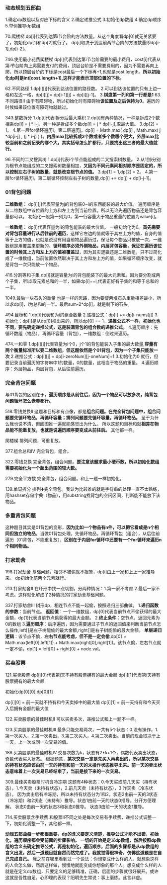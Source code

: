 ### 动态规划五部曲
1.确定dp数组以及对应下标的含义
2.确定递推公式
3.初始化dp数组
4.确定dp顺序
5.举例推导dp数组

70.爬楼梯 
dp[i]代表到达第i节台阶的方法数量。从这个角度看dp[0]就无关紧要了，初始化dp[1]和dp[2]就行了。
dp[i]取决于到达前两节台阶的方法数量即dp[i-1],dp[i-2]。

746.使用最小花费爬楼梯
dp[i]代表到达第i节台阶需要的最小费用，cost[i]代表从第i节台阶向上爬需要支付的费用，顶层台阶是不需要费用的，因为不需要再向上爬，所以顶层台阶的下标是cost最后一个下标再+1,也就是cost.length。**所以初始化dp时是int[cost.length+1],这样才能表示顶部位置的下标。**

62.不同路径
1.dp[i][j]代表到达该位置的路径数。
2.可以到达该位置的只有上边一格和左边一格，dp[i][j]= dp[i-1][j] + dp[i][j-1]。
3.**棋盘第一列和第一行都是1**
63.不同路径Ⅱ 
由于有障碍物，所以初始化时有障碍物**该位置及之后保持为0**。遍历的时候如果该位置有障碍物就跳过。

343.整数拆分
1.dp[i]代表i拆分后最大乘积
2.dp[i]有两种情况，一种是拆成2个数相乘dp[i] = j * i-j，另一种是拆成多个数dp[i] = j * dp[i-j],取最大值。
3.dp[2] = 1。
4.第一层for循环遍历i，第二层遍历j，dp[i] = Math.max( dp[i]  , Math.max( j *dp[i-j] , (j * i-j) ) )。**内层max比较拆成2个数或者多个数哪个更大，外层max比较当前和之前记录的哪个大，其实括号怎么扩都行，只要找出这三者的最大值就行。**

96.不同的二叉搜索树
1.dp[i]代表i个节点能组成的二叉搜索树数量。
2.从1到i分别为根节点能组成的二叉搜索树数量相加，**又因为不同元素间相对顺序是固定的，所以控制左右子树的数量，就是改变根节点的值。**
3.dp[1] = 1,dp[2] = 2。
4.第一层for循环遍历i，第二层循环控制左右子树的数量,dp[i] += dp[j] + dp[i-j-1]。

### 01背包问题
**二维数组：**
dp[i][j]代表容量为j的背包装0~i的东西能装的最大价值。
遍历顺序是从二维数组中该位置的上方和左上方到当前位置。所以无论先遍历物品还是背包容量都可以。
初始化一般第一列为0，第一行容量大于物品重量的位置为value[i]。

**一维数组：**
dp[i]代表容量为i的背包能装的最大价值。
一般初始化为0。**首先需要对背包容量进行从后往前的遍历**，这样它左边的值就等于其左上方的值，自身的值等于上方的值，也就是说没有用当前物品遍历过，保证每个物品只被放一次，一维数组是用覆盖来更新的。**循环顺序必须外侧物品，内层背包容量，保证在遍历该位置的时候其上方和左上方的值被覆盖过**，因为其实逻辑还是二维数组，只不过简化成了一维数组，当前位置依然取决于其上方和左上方的值，如果循环顺序改变，就是背包一次只能放一个物品。

416.分割等和子集
dp[i]就是容量为i的背包能装下的最大元素和。因为要分割成两个子集，所以i取元素总和的一半，如果dp[i]==i,代表正好有子集的和等于总和的一半。

1049.最后一块石头的重量
也是一样的思路，因为要使两堆石头重量相差最小，所以求dp[i]，i为总和的一半。最后sum-2*dp[i]，就是剩下的石头。

494.目标和
1.dp[i]代表和为i的组合数量
2.递推公式：dp[i] += dp[i-nums[j]]
3.初始化：dp[i]是从dp[0]推出来的，所以dp[0] == 1。**递推公式不一样，初始化也不同，要先确定递推公式，这是装满背包的组合数的递推公式。**
4.遍历顺序：先循环数组（物品），再循环容量（背包），一维数组：倒过来遍历。

474.一和零
1.dp[i][j]代表容量为i个0，j个1的背包能装入子集的最大数量,**容量有两个衡量标准所以要二维数组，但这题依然是个01背包，因为一个子集只能放一次**
2.递推公式：dp[i][j] = dp[i-zeroNum][j-oneNum]+1
3.初始化为0 就行，但要记录当前遍历的字符串中1的数量，0的数量，这相当于物品的重量。
4.遍历顺序：外层物品，内层背包，从后往前遍历。

### 完全背包问题
与01背包的区别在于，**遍历顺序是从前往后，因为一个物品可以放多次，纯背包问题循环怎么嵌套都行。**

518.零钱兑换Ⅱ
这题和目标和有点像，都是**组合问题。在完全背包问题中，组合问题要先循环物品，再循环容量；排列问题要先循环容量，再循环物品。** 至于为什么我也说不清，但画图推一遍就能感觉出为什么。
所以这题和目标和就**相差在物品能不能重复放，也就是说遍历顺序要变成从前往后。** 其他都一样。

爬楼梯
排列问题，可重复放。

377.组合总和Ⅳ
完全背包，组合。

322.零钱兑换
完全背包，组合问题。**要注意该题求最小硬币数，所以初始化数组需要初始化为一个超出范围的较大数。**

279.完全平方数
完全背包，组合问题。和上一题一样初始化。

139.单词拆分
排列➕完全背包。我认为比较难的就是字符串的处理一直不太熟练，用hashset存储字典（物品），用substring找背包的空闲区间，判断能不能放下该物品。

### 多重背包问题
这种题目其实是01背包的变形，**因为比如一个物品有n件，可以把它看成是n个相同但独立的物品**，当做01背包处理。先循环物品，再循环背包（组合），从后往前遍历（01背包，不能重复放），**区别在于内层for循环中还要有一个for循环来遍历n个相同物品。**
<br>

### 打家劫舍
198.打家劫舍
基础问题，相邻不被偷就不报警，dp[i]由上一家和上上一家推导来。
dp初始化前两个元素就行。

213.打家劫舍Ⅱ
在环形中找一点切割，分两种情况：1.第一家不考虑 2.最后一家不考虑。这样就化解成了2种情况的打家劫舍基础问题。

337.打家劫舍Ⅲ
树形dp，相连节点不能一起偷，按照递归三部曲做。
1.**递归函数的参数**：当前节点。
**返回值**：一个一维数组，dp[0]代表当前节点不偷获得的最大金额，dp[1]代表当前节点偷获得的最大金额。
2.**终止条件**：空节点，返回元素为0的数组
3.**遍历顺序**：后序遍历，因为需要通过子节点的返回值来判断当前节点怎么操作,left[]是左子树能偷的最大金额,right[]是右子树能偷的最大金额。
**单层递归逻辑**：该节点不偷，**左右节点能考虑，但不是一定会偷**,dp[0] = Math.max(left[0],left[1]) + Math.max(right[0],right[1])。该节点偷，左右节点就一定不偷，dp[1] = left[0] + right[0] + node.val。
<br>

### 买卖股票
121.买卖股票
dp[i][0]代表第i天不持有股票拥有的最大金额
dp[i][1]代表第i天持有股票拥有的最大金额

初始化dp[0][0],dp[0][1]

dp[i][0] = 前一天就不持有和今天卖掉中的最大值
dp[i][1] = 前一天持有和今天买入后拥有金额的最大值

122.买卖股票的最佳时机Ⅱ
可以买卖多次，递推公式和上一题不一样。

123.买卖股票的最佳时机Ⅲ
最多只能交易两次，一共有5个状态：0.没有操作，1.第一次买入，2.第一次卖出，3.第二次买入，4.第二次卖出。当前的现金取决于上一天，上一次或同一次交易的值。

188.买卖股票的最佳时机Ⅳ
交易次数为k，状态有2*k+1个，偶数代表卖出状态，奇数代表买入状态。
根据题意，**某次交易一定是先买入再卖出的，所以某次交易的持有状态应该由前一天的持有和前一天的未操作状态推导出来。前一天的卖出状态意味着上一次交易已经结束了，当前是接下来的一次交易。**

309.最佳买卖股票时机含冷冻期
这题有4种状态：0.今天买或前几天买（持有状态），1.今天卖（未持有状态），2.前几天卖（未持有状态），3.昨天卖（冷冻状态）。
因为卖出后有冷冻期，所以未持有状态分为1和2，状态2由前一天的3状态（冷冻期）和2状态（未持有）推导。状态1由前一天的状态0推导。分开方便理解。
状态0由前一天的状态3和状态0推导。
状态3由前一天的状态1推导。

714.买卖股票含手续费
和股票Ⅱ不同之处是每次交易有手续费，递推公式调整一下，初始化调整一下，其他都一样。

**动规五部曲每一步都很重要，dp的含义要定义清楚，推导公式才能不出错，初始化，遍历顺序都会受前面的步骤影响。**
**一切的开始是定义dp数组，然后按照dp数组的含义去确定推导公式，再是初始化，遍历顺序，后面的步骤都是从dp数组的含义出发，然后一道题目就自然而然完成了。我就觉得很神奇，仿佛这道题是在自己完成自己。**
我之前在哪里看到过一个说法：你想变成什么样的人，就想象这样的人会怎么做，然后这样做，慢慢地就能变成你想象的那个人。想变成什么样的人就是在定义dp数组，只要定义的足够精准，正确，后面的步骤就很好展开。或许这就是吾性自足，心即理的表现？阳明先生常说：事上磨练。此言非虚。
